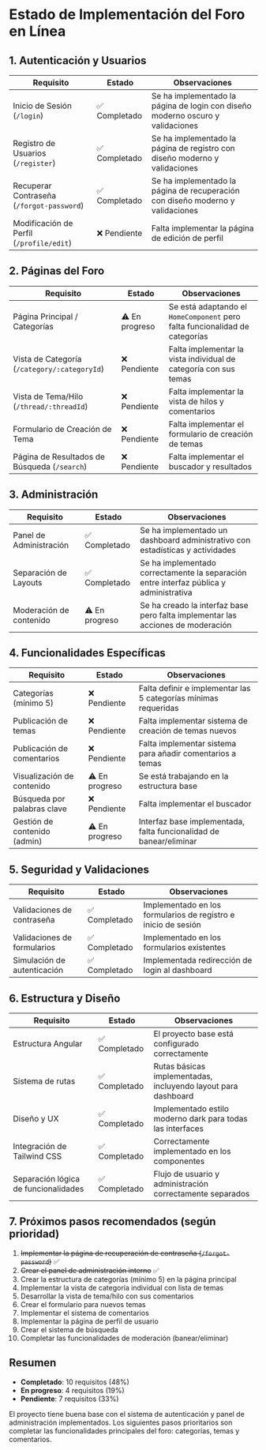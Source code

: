# Estado de Implementación del Foro en Línea

## 1. Autenticación y Usuarios

| Requisito | Estado | Observaciones |
|-----------|--------|---------------|
| Inicio de Sesión (`/login`) | ✅ Completado | Se ha implementado la página de login con diseño moderno oscuro y validaciones |
| Registro de Usuarios (`/register`) | ✅ Completado | Se ha implementado la página de registro con diseño moderno y validaciones |
| Recuperar Contraseña (`/forgot-password`) | ✅ Completado | Se ha implementado la página de recuperación con diseño moderno y validaciones |
| Modificación de Perfil (`/profile/edit`) | ❌ Pendiente | Falta implementar la página de edición de perfil |

## 2. Páginas del Foro

| Requisito | Estado | Observaciones |
|-----------|--------|---------------|
| Página Principal / Categorías | ⚠️ En progreso | Se está adaptando el `HomeComponent` pero falta funcionalidad de categorías |
| Vista de Categoría (`/category/:categoryId`) | ❌ Pendiente | Falta implementar la vista individual de categoría con sus temas |
| Vista de Tema/Hilo (`/thread/:threadId`) | ❌ Pendiente | Falta implementar la vista de hilos y comentarios |
| Formulario de Creación de Tema | ❌ Pendiente | Falta implementar el formulario de creación de temas |
| Página de Resultados de Búsqueda (`/search`) | ❌ Pendiente | Falta implementar el buscador y resultados |

## 3. Administración

| Requisito | Estado | Observaciones |
|-----------|--------|---------------|
| Panel de Administración | ✅ Completado | Se ha implementado un dashboard administrativo con estadísticas y actividades |
| Separación de Layouts | ✅ Completado | Se ha implementado correctamente la separación entre interfaz pública y administrativa |
| Moderación de contenido | ⚠️ En progreso | Se ha creado la interfaz base pero falta implementar las acciones de moderación |

## 4. Funcionalidades Específicas

| Requisito | Estado | Observaciones |
|-----------|--------|---------------|
| Categorías (mínimo 5) | ❌ Pendiente | Falta definir e implementar las 5 categorías mínimas requeridas |
| Publicación de temas | ❌ Pendiente | Falta implementar sistema de creación de temas nuevos |
| Publicación de comentarios | ❌ Pendiente | Falta implementar sistema para añadir comentarios a temas |
| Visualización de contenido | ⚠️ En progreso | Se está trabajando en la estructura base |
| Búsqueda por palabras clave | ❌ Pendiente | Falta implementar el buscador |
| Gestión de contenido (admin) | ⚠️ En progreso | Interfaz base implementada, falta funcionalidad de banear/eliminar |

## 5. Seguridad y Validaciones

| Requisito | Estado | Observaciones |
|-----------|--------|---------------|
| Validaciones de contraseña | ✅ Completado | Implementado en los formularios de registro e inicio de sesión |
| Validaciones de formularios | ✅ Completado | Implementado en los formularios existentes |
| Simulación de autenticación | ✅ Completado | Implementada redirección de login al dashboard |

## 6. Estructura y Diseño

| Requisito | Estado | Observaciones |
|-----------|--------|---------------|
| Estructura Angular | ✅ Completado | El proyecto base está configurado correctamente |
| Sistema de rutas | ✅ Completado | Rutas básicas implementadas, incluyendo layout para dashboard |
| Diseño y UX | ✅ Completado | Implementado estilo moderno dark para todas las interfaces |
| Integración de Tailwind CSS | ✅ Completado | Correctamente implementado en los componentes |
| Separación lógica de funcionalidades | ✅ Completado | Flujo de usuario y administración correctamente separados |

## 7. Próximos pasos recomendados (según prioridad)

1. ~~Implementar la página de recuperación de contraseña (`/forgot-password`)~~ ✅
2. ~~Crear el panel de administración interno~~ ✅
3. Crear la estructura de categorías (mínimo 5) en la página principal
4. Implementar la vista de categoría individual con lista de temas
5. Desarrollar la vista de tema/hilo con sus comentarios
6. Crear el formulario para nuevos temas
7. Implementar el sistema de comentarios
8. Implementar la página de perfil de usuario
9. Crear el sistema de búsqueda
10. Completar las funcionalidades de moderación (banear/eliminar)

## Resumen

- **Completado**: 10 requisitos (48%)
- **En progreso**: 4 requisitos (19%)
- **Pendiente**: 7 requisitos (33%)

El proyecto tiene buena base con el sistema de autenticación y panel de administración implementados. Los siguientes pasos prioritarios son completar las funcionalidades principales del foro: categorías, temas y comentarios.
